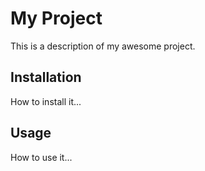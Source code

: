 # My Project

This is a description of my awesome project.

## Installation

How to install it...

## Usage

How to use it...
